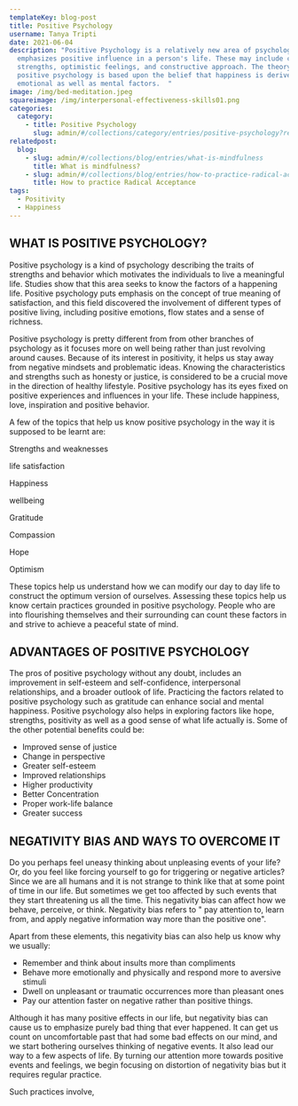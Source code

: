 ```yaml
---
templateKey: blog-post
title: Positive Psychology
username: Tanya Tripti
date: 2021-06-04
description: "Positive Psychology is a relatively new area of psychology that
  emphasizes positive influence in a person's life. These may include character
  strengths, optimistic feelings, and constructive approach. The theory of
  positive psychology is based upon the belief that happiness is derived from
  emotional as well as mental factors.  "
image: /img/bed-meditation.jpeg
squareimage: /img/interpersonal-effectiveness-skills01.png
categories:
  category:
    - title: Positive Psychology
      slug: admin/#/collections/category/entries/positive-psychology?ref=workflow
relatedpost:
  blog:
    - slug: admin/#/collections/blog/entries/what-is-mindfulness
      title: What is mindfulness?
    - slug: admin/#/collections/blog/entries/how-to-practice-radical-acceptance
      title: How to practice Radical Acceptance
tags:
  - Positivity
  - Happiness
---
```

<!--StartFragment-->

## **WHAT IS POSITIVE PSYCHOLOGY?**

Positive psychology is a kind of psychology describing the traits of strengths and behavior which motivates the individuals to live a meaningful life. Studies show that this area seeks to know the factors of a happening life. Positive psychology puts emphasis on the concept of true meaning of satisfaction, and this field discovered the involvement of different types of positive living, including positive emotions, flow states and a sense of richness.

Positive psychology is pretty different from from other branches of psychology as it focuses more on well being rather than just revolving around causes. Because of its interest in positivity, it helps us stay away from negative mindsets and problematic ideas. Knowing the characteristics and strengths such as honesty or justice, is considered to be a crucial move in the direction of healthy lifestyle. Positive psychology has its eyes fixed on positive experiences and influences in your life. These include happiness, love, inspiration and positive behavior.

A few of the topics that help us know positive psychology in the way it is supposed to be learnt are:

Strengths and weaknesses

life satisfaction

Happiness

wellbeing

Gratitude

Compassion

Hope

Optimism

These topics help us understand how we can modify our day to day life to construct the optimum version of ourselves. Assessing these topics help us know certain practices grounded in positive psychology. People who are into flourishing themselves and their surrounding can count these factors in and strive to achieve a peaceful state of mind.

## **ADVANTAGES OF POSITIVE PSYCHOLOGY**

The pros of positive psychology without any doubt, includes an improvement in self-esteem and self-confidence, interpersonal relationships, and a broader outlook of life. Practicing the factors related to positive psychology such as gratitude can enhance social and mental happiness. Positive psychology also helps in exploring factors like hope, strengths, positivity as well as a good sense of what life actually is. Some of the other potential benefits could be:

* Improved sense of justice
* Change in perspective
* Greater self-esteem
* Improved relationships
* Higher productivity
* Better Concentration
* Proper work-life balance
* Greater success

## **NEGATIVITY BIAS AND WAYS TO OVERCOME IT**

Do you perhaps feel uneasy thinking about unpleasing events of your life? Or, do you feel like forcing yourself to go for triggering or negative articles?  Since we are all humans and it is not strange to think like that at some point of time in our life. But sometimes we get too affected by such events that they start threatening us all the time. This negativity bias can affect how we behave, perceive, or think. Negativity bias refers to " pay attention to, learn from, and apply negative information way more than the positive one". 

Apart from these elements, this negativity bias can also help us know why we usually:

* Remember and think about insults more than compliments
* Behave more emotionally and physically and respond more to aversive stimuli
* Dwell on unpleasant or traumatic occurrences more than pleasant ones
* Pay our attention faster on negative rather than positive things.

Although it has many positive effects in our life, but negativity bias can cause us to emphasize purely bad thing that ever happened. It can get us count on uncomfortable past that had some bad effects on our mind, and we start bothering ourselves thinking of negative events. It also lead our way to a few aspects of life. By turning our attention more towards positive events and feelings, we begin focusing on distortion of negativity bias but it requires regular practice. 

Such practices involve,





<!--EndFragment-->